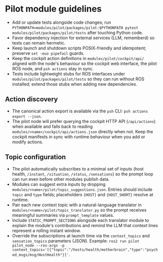 # Pilot module guidelines

- Add or update tests alongside code changes; run `PYTHONPATH=modules/pilot/packages/pilot:$PYTHONPATH pytest modules/pilot/packages/pilot/tests` after touching Python code.
- Favor dependency injection for external services (LLM, rememberd) so tests can remain hermetic.
- Keep launch and shutdown scripts POSIX-friendly and idempotent; preserve `set -euo pipefail` guards.
- Keep the cockpit action definitions in `modules/pilot/cockpit/api/` aligned with the node's behaviour so the cockpit web interface, the pilot ROS node, and `psh actions` stay in sync.
- Tests include lightweight stubs for ROS interfaces under `modules/pilot/packages/pilot/tests` so they can run without ROS installed; extend those stubs when adding new dependencies.

## Action discovery

- The canonical action export is available via the `psh` CLI: `psh actions export --json`.
- The pilot node will prefer querying the cockpit HTTP API (`/api/actions`) when available and falls back to reading `modules/<name>/cockpit/api/actions.json` directly when not. Keep the cockpit manifests in sync with runtime behaviour when you add or modify actions.

## Topic configuration

- The pilot automatically subscribes to a minimal set of inputs (host health, `/instant`, `/situation`, `/status`, `/sensations`) so the prompt loop can run even before other modules publish data.
- Modules can suggest extra inputs by dropping `modules/<name>/pilot/topic_suggestions.json`. Entries should include `topic` and `type` fields; placeholders `{HOST}` and `{HOST_SHORT}` resolve at runtime.
- Pair each new context topic with a natural-language translator in `modules/<name>/pilot/topic_translator.py` so the prompt receives meaningful summaries via `prompt_template` values.
- Include `STATIC_PROMPT_SECTIONS` alongside each translator module to explain the module's contributions and remind the LLM that context lines represent a rolling instant window.
- Override the subscriptions at launch time via the `context_topics` and `sensation_topics` parameters (JSON). Example: `ros2 run pilot pilot_node --ros-args -p context_topics='[{"topic":"/hosts/health/motherbrain","type":"psyched_msgs/msg/HostHealth"}]'`.
